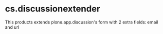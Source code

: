 cs.discussionextender
=====================

This products extends plone.app.discussion's form with 2 extra fields: email and url